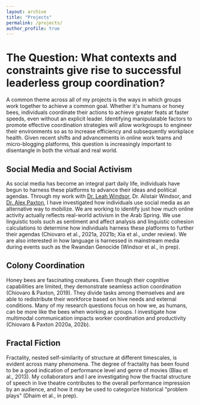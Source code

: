 ```yaml
---
layout: archive
title: "Projects"
permalink: /projects/
author_profile: true
---
```


# The Question: What contexts and constraints give rise to successful leaderless group coordination?
A common theme across all of my projects is the ways in which groups work together to achieve a common goal. Whether it's humans or honey bees, individuals coordinate their actions to achieve greater feats at faster speeds, even without an explicit leader. Identifying manipulatable factors to promote effective coordination strategies will allow workgroups to engineer their environments so as to increase efficiency and subsequently workplace health. Given recent shifts and advancements in online work teams and micro-blogging platforms, this question is increasingly important to disentangle in both the virtual and real world.

## Social Media and Social Activism
As social media has become an integral part daily life, individuals have begun to harness these platforms to advance their ideas and political agendas. Through my work with [Dr. Leah Windsor](https://sites.google.com/view/leahcwindsor/home), Dr. Alistair Windsor, and [Dr. Alex Paxton](https://www.alexandrapaxton.com), I have investigated how individuals use social media as an alternative way to mobilize. We are working to identify just how much online activity actually reflects real-world activism in the Arab Spring. We use linguistic tools such as sentiment and affect analysis and linguistic cohesion calculations to determine how individuals harness these platforms to further their agendas (Chiovaro et al., 2021a, 2021b; Xia et al., under review). We are also interested in how language is harnessed in mainstream media during events such as the Rwandan Genocide (Windsor et al., in prep).

## Colony Coordination
Honey bees are fascinating creatures. Even though their cognitive capabilities are limited, they demonstrate seamless action coordination (Chiovaro & Paxton, 2019). They divide tasks among themselves and are able to redistribute their workforce based on hive needs and external conditions. Many of my research questions focus on how we, as humans, can be more like the bees when working as groups. I investigate how multimodal communication impacts worker coordination and productivity (Chiovaro & Paxton 2020a, 202b).

## Fractal Fiction
Fractality, nested self-similarity of structure at different timescales, is evident across many phenomena. The degree of fractality has been found to be a good indication of performance level and genre of movies (Blau et al., 2013). My collaborators and I are investigating how the fractal structure of speech in live theatre contributes to the overall performance impression by an audience, and how it may be used to categorize historical "problem plays" (Dhaim et al., in prep).
